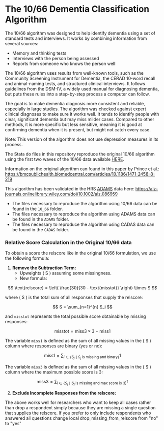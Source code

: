 # The 10/66 Dementia Classification Algorithm

The 10/66 algorithm was designed to help identify dementia using a set of standard tests and interviews. It works by combining information from several sources:

- Memory and thinking tests
- Interviews with the person being assessed
- Reports from someone who knows the person well

The 10/66 algorithm uses results from well-known tools, such as the Community Screening Instrument for Dementia, the CERAD 10-word recall and animal-naming tests, and structured clinical interviews. It follows guidelines from the DSM-IV, a widely used manual for diagnosing dementia, but puts these rules into a step-by-step process a computer can follow.

The goal is to make dementia diagnosis more consistent and reliable, especially in large studies. The algorithm was checked against expert clinical diagnoses to make sure it works well. It tends to identify people with clear, significant dementia but may miss milder cases. Compared to other methods, it is more specific but less sensitive, meaning it is good at confirming dementia when it is present, but might not catch every case.

Note: This version of the algorithm does not use depression measures in its process.

The Stata do files in this repository reproduce the original 10/66 algorithm using the first two waves of the 10/66 data available <a href="https://community.addi.ad-datainitiative.org/datasets/a/d/DA61/10-66">HERE</a>. 

Information on the original algorithm can found in this paper by Prince et al.: https://bmcpublichealth.biomedcentral.com/articles/10.1186/1471-2458-8-219

This algorithm has been validated in the HRS <a href="https://hrsdata.isr.umich.edu/data-products/aging-demographics-and-memory-study-adams-wave">ADAMS</a> data here: https://alz-journals.onlinelibrary.wiley.com/doi/10.1002/alz.086959

- The files necessary to reproduce the algorithm using 10/66 data can be found in the `10_66` folder.
- The files necessary to reproduce the algorithm using ADAMS data can be found in the `ADAMS` folder.
- The files necessary to reproduce the algorithm using CADAS data can be found in the `CADAS` folder.

### Relative Score Calculation in the Original 10/66 data

To obtain a score the relscore like in the original 10/66 formulation, we use the following formula: 

1. **Remove the Subtraction Term:**
   - Upweights \( S \) assuming some missingness.
   - New formula:

$$
\text{relscore} = \left( \frac{30}{30 - \text{misstot}} \right) \times S
$$

where \( S \) is the total sum of all responses that supply the relscore:

$$
S = \sum_{n=1}^{n} S_i
$$

and `misstot` represents the total possible score obtainable by missing responses:

$$
\text{misstot} =  \text{miss3} \times 3 + \text{miss1}
$$

The variable `miss1` is defined as the sum of all missing values in the \( S \) column where responses are binary (yes or no):

$$
\text{miss1} = \sum_{i \in \{S_j \mid S_j \text{ is missing and binary}\}} 1
$$

The variable `miss3` is defined as the sum of all missing values in the \( S \) column where the maximum possible score is 3:

$$
\text{miss3} = \sum_{i \in \{S_j \mid S_j \text{ is missing and max score is 3}\}} 1
$$

2. **Exclude Incomplete Responses from the relscore:**

The above works well for researchers who want to keep all cases rather than drop a respondent simply because they are missing a single question that supplies the relscore. If you prefer to only include respondents who answered all questions change local drop_missing_from_relscore from "no" to "yes"
